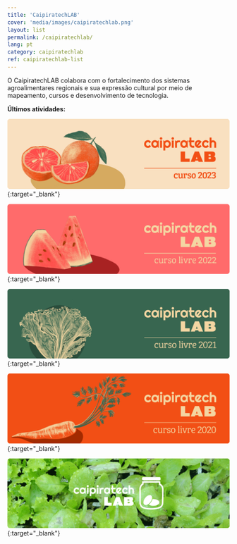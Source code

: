 ```yaml
---
title: 'CaipiratechLAB'
cover: 'media/images/caipiratechlab.png'
layout: list
permalink: /caipiratechlab/
lang: pt
category: caipiratechlab
ref: caipiratechlab-list
---
```

  
O CaipiratechLAB colabora com o fortalecimento dos sistemas agroalimentares regionais e sua expressão cultural por meio de mapeamento, cursos e desenvolvimento de tecnologia.  

**Últimos atividades:**

[![](/media/images/Banner_Curso_CaipiratechLAB2023.png)](/caipiratechlab2023/){:target="_blank"}

[![](/media/images/banner_caipiratechlab_curso2022.png)](https://silo.org.br/caipiratechlab2022/){:target="_blank"}

[![](/media/images/c21_cursolivre_banner.png)](https://silo.org.br/caipiratechlab2021/){:target="_blank"}


[![](/media/images/c20_cursolivre_banner.png)](https://silo.org.br/caipiratechlab2020/){:target="_blank"}
  
  
[![](/media/images/caipiratechlab_1.png)](https://www.flickr.com/photos/151197945@N07/albums/72157679168514796){:target="_blank"}

